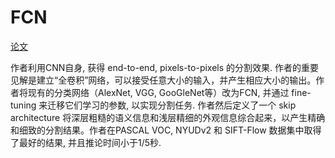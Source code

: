 # FCN

[论文](https://arxiv.org/pdf/1605.06211.pdf)

作者利用CNN自身, 获得 end-to-end, pixels-to-pixels 的分割效果. 作者的重要见解是建立“全卷积”网络，可以接受任意大小的输入，并产生相应大小的输出。作者将现有的分类网络（AlexNet, VGG, GooGleNet等）改为FCN, 并通过 fine-tuning 来迁移它们学习的参数, 以实现分割任务. 作者然后定义了一个 skip architecture 将深层粗糙的语义信息和浅层精细的外观信息综合起来，以产生精确和细致的分割结果。作者在PASCAL VOC, NYUDv2 和 SIFT-Flow 数据集中取得了最好的结果, 并且推论时间小于1/5秒.


